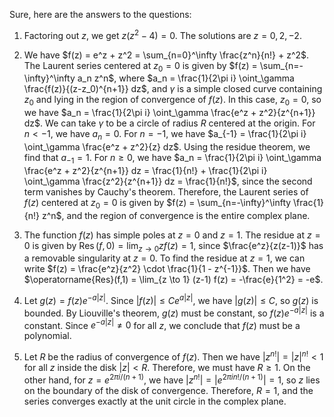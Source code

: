 Sure, here are the answers to the questions:

1. Factoring out $z$, we get $z(z^2 - 4) = 0$. The solutions are $z = 0, 2, -2$.

2. We have $f(z) = e^z + z^2 = \sum_{n=0}^\infty \frac{z^n}{n!} + z^2$. The Laurent series centered at $z_0 = 0$ is given by $f(z) = \sum_{n=-\infty}^\infty a_n z^n$, where $a_n = \frac{1}{2\pi i} \oint_\gamma \frac{f(z)}{(z-z_0)^{n+1}} dz$, and $\gamma$ is a simple closed curve containing $z_0$ and lying in the region of convergence of $f(z)$. In this case, $z_0 = 0$, so we have $a_n = \frac{1}{2\pi i} \oint_\gamma \frac{e^z + z^2}{z^{n+1}} dz$. We can take $\gamma$ to be a circle of radius $R$ centered at the origin. For $n < -1$, we have $a_n = 0$. For $n = -1$, we have $a_{-1} = \frac{1}{2\pi i} \oint_\gamma \frac{e^z + z^2}{z} dz$. Using the residue theorem, we find that $a_{-1} = 1$. For $n \geq 0$, we have $a_n = \frac{1}{2\pi i} \oint_\gamma \frac{e^z + z^2}{z^{n+1}} dz = \frac{1}{n!} + \frac{1}{2\pi i} \oint_\gamma \frac{z^2}{z^{n+1}} dz = \frac{1}{n!}$, since the second term vanishes by Cauchy's theorem. Therefore, the Laurent series of $f(z)$ centered at $z_0 = 0$ is given by $f(z) = \sum_{n=-\infty}^\infty \frac{1}{n!} z^n$, and the region of convergence is the entire complex plane.

3. The function $f(z)$ has simple poles at $z = 0$ and $z = 1$. The residue at $z = 0$ is given by $\operatorname{Res}(f,0) = \lim_{z \to 0} zf(z) = 1$, since $\frac{e^z}{z(z-1)}$ has a removable singularity at $z=0$. To find the residue at $z = 1$, we can write $f(z) = \frac{e^z}{z^2} \cdot \frac{1}{1 - z^{-1}}$. Then we have $\operatorname{Res}(f,1) = \lim_{z \to 1} (z-1) f(z) = -\frac{e}{1^2} = -e$.

4. Let $g(z) = f(z) e^{-a|z|}$. Since $|f(z)| \leq Ce^{a|z|}$, we have $|g(z)| \leq C$, so $g(z)$ is bounded. By Liouville's theorem, $g(z)$ must be constant, so $f(z) e^{-a|z|}$ is a constant. Since $e^{-a|z|} \neq 0$ for all $z$, we conclude that $f(z)$ must be a polynomial.

5. Let $R$ be the radius of convergence of $f(z)$. Then we have $|z^{n!}| = |z|^{n!} < 1$ for all $z$ inside the disk $|z| < R$. Therefore, we must have $R \geq 1$. On the other hand, for $z = e^{2\pi i / (n+1)}$, we have $|z^{n!}| = |e^{2\pi i n!/(n+1)}| = 1$, so $z$ lies on the boundary of the disk of convergence. Therefore, $R = 1$, and the series converges exactly at the unit circle in the complex plane.